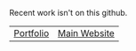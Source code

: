 <p>Recent work isn't on this github.</p>
<table>
  <tr>
    <td><a href="https://portfolio.teaguehannam.com">Portfolio</a></td>
    <td><a href="https://teaguehannam.com">Main Website</a></td>
  </tr>
</table>
